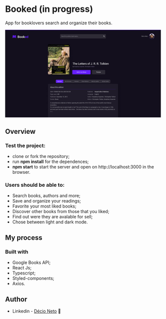 # Booked (in progress)
App for booklovers search and organize their books.

![](./screenshot.jpg)

## Overview

### Test the project:

- clone or fork the repository;
- run **npm install** for the dependences;
- **npm start** to start the server and open on http://localhost:3000 in the browser.

### Users should be able to:

- Search books, authors and more;
- Save and organize your readings;
- Favorite your most liked books;
- Discover other books from those that you liked;
- Find out were they are avalable for sell;
- Chose between light and dark mode.

## My process

### Built with

- Google Books API;
- React Js;
- Typescript;
- Styled-components;
- Axios.

## Author

- Linkedin - [Décio Neto](https://www.linkedin.com/in/decioneto/) 👋